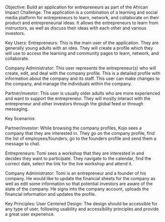 Objective: 
Build an application for entrepreneurs as part of the African Impact Challenge. The application is a combination of a learning and social media platform for entrepreneurs to learn, network, and collaborate on their product and entrepreneurial ideas. It allows the entrepreneurs to learn from instructors, as well as discuss their ideas with each other and various investors.

Key Users:
Entrepreneurs: This is the main user of the application. They are generally young adults with an idea. They will create a profile which they will use to access the learning and community pages to learn, network, and collaborate.

Company Administrator: This user represents the entrepreneur(s) who will create, edit, and deal with the company profile. This is a detailed profile with information about the company and its staff. This user can make changes to the company, and manage the individuals within the company.

Partner/investor: This user is usually older adults who are more experienced and want to support the entrepreneur. They will mostly interact with the entrepreneur and other investors through the global feed or through messaging.

Key Scenarios:

Partner/investor: While browsing the company profiles, Kojo sees a company that they are interested in. They go on the company profile, find the list of employees/founders, go to the founders profile and send them a message to chat.

Entrepreneurs: Tomi sees a workshop that they are interested in and decides they want to participate. They navigate to the calendar, find the correct date, select the link for the live workshop and attend it.

Company Administrator: Tomi is an entrepreneur and a founder of his company. He would like to update the financial sheets for the company as well as edit some information so that potential investors are aware of the state of the company. He signs into the company account, uploads the financial information and updates the profile. 





Key Principles:
User Centered Design: The design should be accessible for any type of user, following usability and accessibility principles and provide a great user experience. 

